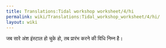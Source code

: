```yaml
---
title: Translations:Tidal workshop worksheet/4/hi
permalink: wiki/Translations:Tidal_workshop_worksheet/4/hi/
layout: wiki
---
```


जब सारे अंश इंस्टाल हो चुके हो, तब प्रारंभ करने की विधि निम्न है।
